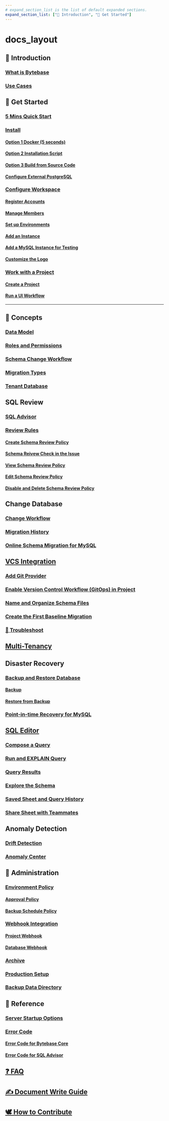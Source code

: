 ```yaml
---
# expand_section_list is the list of default expanded sections.
expand_section_list: ["👀 Introduction", "🐣 Get Started"]
---
```


# docs_layout

## 👀 Introduction

### [What is Bytebase](/introduction/what-is-bytebase)

### [Use Cases](/introduction/use-cases)

## 🐣 Get Started

### [5 Mins Quick Start](/get-started/quick-start)

### [Install](/get-started/install/overview)

#### [Option 1 Docker (5 seconds)](/get-started/install/deploy-with-docker)

#### [Option 2 Installation Script](/get-started/install/installation-script)

#### [Option 3 Build from Source Code](/get-started/install/build-from-source-code)

#### [Configure External PostgreSQL](/get-started/install/external-postgres)

### [Configure Workspace](/get-started/configure-workspace/overview)

#### [Register Accounts](/get-started/configure-workspace/register-accounts)

#### [Manage Members](/get-started/configure-workspace/manage-members)

#### [Set up Environments](/get-started/configure-workspace/set-up-environments)

#### [Add an Instance](/get-started/configure-workspace/add-an-instance)

#### [Add a MySQL Instance for Testing](/get-started/configure-workspace/add-a-mysql-instance-for-testing)

#### [Customize the Logo](/get-started/configure-workspace/customize-the-logo)

### [Work with a Project](/get-started/work-with-a-project/overview)

#### [Create a Project](/get-started/work-with-a-project/create-a-project)

#### [Run a UI Workflow](/get-started/work-with-a-project/run-a-ui-workflow)

---

## 🔑 Concepts

### [Data Model](/concepts/data-model)

### [Roles and Permissions](/concepts/roles-and-permissions)

### [Schema Change Workflow](/concepts/schema-change-workflow)

### [Migration Types](/concepts/migration-types)

### [Tenant Database](/concepts/tenant-database)

## SQL Review

### [SQL Advisor](/sql-review/sql-advisor)

### [Review Rules](/sql-review/review-rules/overview)

#### [Create Schema Review Policy](/sql-review/review-rules/create-schema-review-policy)

#### [Schema Reivew Check in the Issue](/sql-review/review-rules/schema-review-check-in-the-issue)

#### [View Schema Review Policy](/sql-review/review-rules/view-schema-review-policy)

#### [Edit Schema Review Policy](/sql-review/review-rules/edit-schema-review-policy)

#### [Disable and Delete Schema Review Policy](/sql-review/review-rules/disable-delete-policy)

## Change Database

### [Change Workflow](/change-database/change-workflow)

### [Migration History](/change-database/migration-history)

### [Online Schema Migration for MySQL](/change-database/online-schema-migration-for-mysql)

## [VCS Integration](/vcs-integration/overview)

### [Add Git Provider](/vcs-integration/add-git-provider)

### [Enable Version Control Workflow (GitOps) in Project](/vcs-integration/enable-version-control-workflow)

### [Name and Organize Schema Files](/vcs-integration/name-and-organize-schema-files)

### [Create the First Baseline Migration](/vcs-integration/create-the-first-baseline-migration)

### [🐞 Troubleshoot](/vcs-integration/troubleshoot)

## [Multi-Tenancy](/tenant-database-management)

## Disaster Recovery

### [Backup and Restore Database](/disaster-recovery/backup-restore-database/overview)

#### [Backup](/disaster-recovery/backup-restore-database/backup)

#### [Restore from Backup](/disaster-recovery/backup-restore-database/restore-from-backup)

### [Point-in-time Recovery for MySQL](/disaster-recovery/point-in-time-recovery-for-mysql)

## [SQL Editor](/sql-editor/overview)

### [Compose a Query](/sql-editor/writing-a-query)

### [Run and EXPLAIN Query](/sql-editor/run-queries)

### [Query Results](/sql-editor/query-results)

### [Explore the Schema](/sql-editor/explore-the-schema)

### [Saved Sheet and Query History](/sql-editor/never-miss-your-works)

### [Share Sheet with Teammates](/sql-editor/share-sheet-with-teammates)

## Anomaly Detection

### [Drift Detection](/anomaly-detection/drift-detection)

### [Anomaly Center](/anomaly-detection/anomaly-center)

## 🔧 Administration

### [Environment Policy](/administration/environment-policy/overview)

#### [Approval Policy](/administration/environment-policy/approval-policy)

#### [Backup Schedule Policy](/administration/environment-policy/backup-schedule-policy)

### [Webhook Integration](/administration/webhook-integration/overview)

#### [Project Webhook](/administration/webhook-integration/project-webhook)

#### [Database Webhook](/administration/webhook-integration/database-webhook)

### [Archive](/administration/archive)

### [Production Setup](/administration/production-setup)

### [Backup Data Directory](/administration/backup-data-directory)

## 📖 Reference

### [Server Startup Options](/reference/command-line)

### [Error Code](/reference/error-code/overview)

#### [Error Code for Bytebase Core](/reference/error-code/core)

#### [Error Code for SQL Advisor](/reference/error-code/advisor)

## [❓ FAQ](/faq)

## [✍️ Document Write Guide](/document-write-guide)

## [🕊 How to Contribute](/how-to-contribute)
